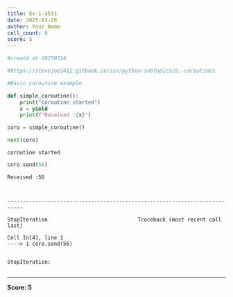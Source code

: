```yaml
---
title: Ex-1-4531
date: 2025-03-26
author: Your Name
cell_count: 8
score: 5
---
```


```python
#creatd at 20250314
```


```python
#https://stevejoe1412.gitbook.io/ssn/python-subtopics/8.-coroutines
```


```python
#Basic coroutine example
```


```python
def simple_coroutine():
    print("coroutine started")
    x = yield
    print(f"Received :{x}")
```


```python
coro = simple_coroutine()
```


```python
next(coro)
```

    coroutine started



```python
coro.send(56)
```

    Received :56



    ---------------------------------------------------------------------------

    StopIteration                             Traceback (most recent call last)

    Cell In[4], line 1
    ----> 1 coro.send(56)


    StopIteration: 



```python

```


---
**Score: 5**